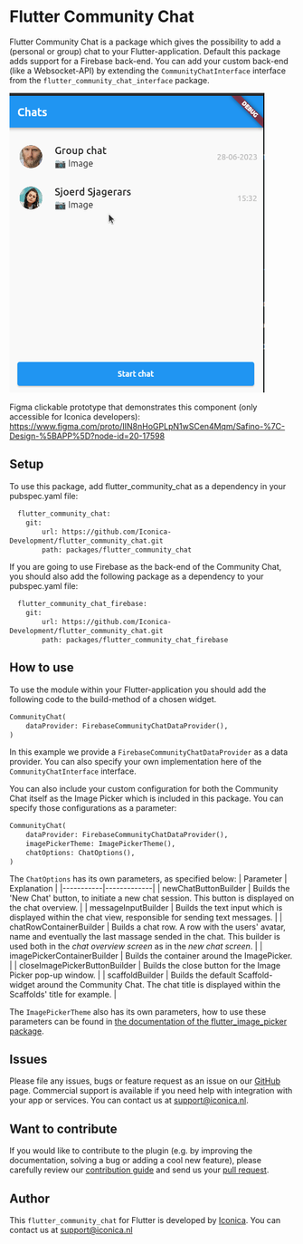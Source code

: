 # Flutter Community Chat
Flutter Community Chat is a package which gives the possibility to add a (personal or group) chat to your Flutter-application. Default this package adds support for a Firebase back-end. You can add your custom back-end (like a Websocket-API) by extending the `CommunityChatInterface` interface from the `flutter_community_chat_interface` package.

![Flutter Community Chat GIF](example.gif)

Figma clickable prototype that demonstrates this component (only accessible for Iconica developers): https://www.figma.com/proto/IIN8nHoGPLpN1wSCen4Mqm/Safino-%7C-Design-%5BAPP%5D?node-id=20-17598 
## Setup
To use this package, add flutter_community_chat as a dependency in your pubspec.yaml file:

```
  flutter_community_chat:
    git: 
        url: https://github.com/Iconica-Development/flutter_community_chat.git
        path: packages/flutter_community_chat
```

If you are going to use Firebase as the back-end of the Community Chat, you should also add the following package as a dependency to your pubspec.yaml file:

```
  flutter_community_chat_firebase:
    git: 
        url: https://github.com/Iconica-Development/flutter_community_chat.git
        path: packages/flutter_community_chat_firebase
```

## How to use
To use the module within your Flutter-application you should add the following code to the build-method of a chosen widget.

```
CommunityChat(
    dataProvider: FirebaseCommunityChatDataProvider(),
)
```

In this example we provide a `FirebaseCommunityChatDataProvider` as a data provider. You can also specify your own implementation here of the `CommunityChatInterface` interface.

You can also include your custom configuration for both the Community Chat itself as the Image Picker which is included in this package. You can specify those configurations as a parameter:

```
CommunityChat(
    dataProvider: FirebaseCommunityChatDataProvider(),
    imagePickerTheme: ImagePickerTheme(),
    chatOptions: ChatOptions(),
)
```

The `ChatOptions` has its own parameters, as specified below:
| Parameter | Explanation |
|-----------|-------------|
| newChatButtonBuilder          | Builds the 'New Chat' button, to initiate a new chat session. This button is displayed on the chat overview. |
| messageInputBuilder           | Builds the text input which is displayed within the chat view, responsible for sending text messages. |
| chatRowContainerBuilder       | Builds a chat row. A row with the users' avatar, name and eventually the last massage sended in the chat. This builder is used both in the *chat overview screen* as in the *new chat screen*. |
| imagePickerContainerBuilder   | Builds the container around the ImagePicker. |
| closeImagePickerButtonBuilder | Builds the close button for the Image Picker pop-up window. |
| scaffoldBuilder               | Builds the default Scaffold-widget around the Community Chat. The chat title is displayed within the Scaffolds' title for example. |

The  `ImagePickerTheme` also has its own parameters, how to use these parameters can be found in [the documentation of the flutter_image_picker package](https://github.com/Iconica-Development/flutter_image_picker).

## Issues

Please file any issues, bugs or feature request as an issue on our [GitHub](https://github.com/Iconica-Development/flutter_community_chat/pulls) page. Commercial support is available if you need help with integration with your app or services. You can contact us at [support@iconica.nl](mailto:support@iconica.nl).

## Want to contribute

If you would like to contribute to the plugin (e.g. by improving the documentation, solving a bug or adding a cool new feature), please carefully review our [contribution guide](../CONTRIBUTING.md) and send us your [pull request](https://github.com/Iconica-Development/flutter_community_chat/pulls).

## Author

This `flutter_community_chat` for Flutter is developed by [Iconica](https://iconica.nl). You can contact us at <support@iconica.nl>

